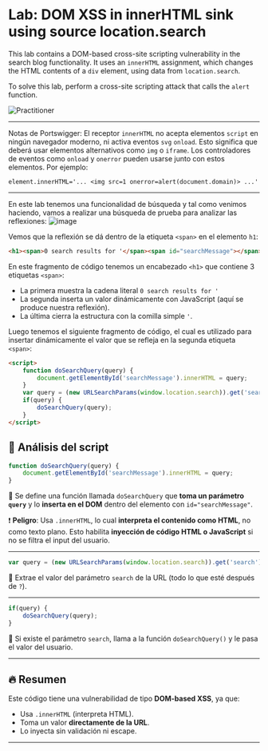 # Lab: DOM XSS in innerHTML sink using source location.search

This lab contains a DOM-based cross-site scripting vulnerability in the search blog functionality. It uses an `innerHTML` assignment, which changes the HTML contents of a `div` element, using data from `location.search`.

To solve this lab, perform a cross-site scripting attack that calls the `alert` function.

![Practitioner](https://img.shields.io/badge/level-Apprentice-green)

---

Notas de Portswigger:
El receptor `innerHTML` no acepta elementos `script` en ningún navegador moderno, ni activa eventos `svg` `onload`. Esto significa que deberá usar elementos alternativos como `img` o `iframe`. Los controladores de eventos como `onload` y `onerror` pueden usarse junto con estos elementos. Por ejemplo:

`element.innerHTML='... <img src=1 onerror=alert(document.domain)> ...'`

---


En este lab tenemos una funcionalidad de búsqueda y tal como venimos haciendo, vamos a realizar una búsqueda de prueba para analizar las reflexiones:
![image](https://github.com/user-attachments/assets/aaf3f55d-ae89-403b-864f-a129bd98c754)


Vemos que la reflexión se dá dentro de la etiqueta `<span>` en el elemento `h1`:
```html
<h1><span>0 search results for '</span><span id="searchMessage"></span><span>'</span></h1>
```

En este fragmento de código tenemos un encabezado `<h1>` que contiene 3 etiquetas `<span>`:
- La primera muestra la cadena literal `0 search results for '`
- La segunda inserta un valor dinámicamente con JavaScript (aquí se produce nuestra reflexión).
- La última cierra la estructura con la comilla simple `'`.

Luego tenemos el siguiente fragmento de código, el cual es utilizado para insertar dinámicamente el valor que se refleja en la segunda etiqueta `<span>`:
```html
<script>
    function doSearchQuery(query) {
        document.getElementById('searchMessage').innerHTML = query;
    }
    var query = (new URLSearchParams(window.location.search)).get('search');
    if(query) {
        doSearchQuery(query);
    }
</script>
```

## 🧠 Análisis del script

```js
function doSearchQuery(query) {
    document.getElementById('searchMessage').innerHTML = query;
}
```

🔹 Se define una función llamada `doSearchQuery` que **toma un parámetro `query`** y lo **inserta en el DOM** dentro del elemento con `id="searchMessage"`.

❗️ **Peligro**: Usa `.innerHTML`, lo cual **interpreta el contenido como HTML**, no como texto plano. Esto habilita **inyección de código HTML o JavaScript** si no se filtra el input del usuario.

---

```js
var query = (new URLSearchParams(window.location.search)).get('search');
```

🔹 Extrae el valor del parámetro `search` de la URL (todo lo que esté después de `?`).

---

```js
if(query) {
    doSearchQuery(query);
}
```

🔹 Si existe el parámetro `search`, llama a la función `doSearchQuery()` y le pasa el valor del usuario.

---


## 🔥 Resumen

Este código tiene una vulnerabilidad de tipo **DOM-based XSS**, ya que:

- Usa `.innerHTML` (interpreta HTML).
- Toma un valor **directamente de la URL**.
- Lo inyecta sin validación ni escape.

---





